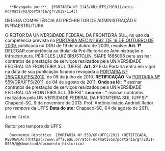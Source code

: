       **Revogada por:**  [PORTARIA Nº 1143/GR/UFFS/2019](/atos-normativos/portaria/gr/2019-1143) 

   DELEGA COMPETÊNCIA AO PRÓ-REITOR DE ADMINISTRAÇÃO E INFRAESTRUTURA  

 O REITOR DA UNIVERSIDADE FEDERAL DA FRONTEIRA SUL, no uso da competência prevista na [PORTARIA MEC Nº 992, DE 16 DE OUTUBRO DE 2009](http://portal.mec.gov.br/index.php?option=com_docman&view=download&alias=1673-port-992&category_slug=documentos-pdf&Itemid=30192), publicada no DOU de 19 de outubro de 2009, resolve:   **Art. 1º**  DELEGAR competência ao titular da Pró-Reitoria de Administração e Infraestrutura, PÉRICLES LUIZ BRUSTOLIN, SIAPE 1685096 para assinar contratos de prestação de serviços realizados pela UNIVERSIDADE FEDERAL DA FRONTEIRA SUL (UFFS).   **Art. 2º**  Esta Portaria entra em vigor na data de sua publicação ficando revogada a [PORTARIA Nº 256/GR/UFFS/2010](https://www.uffs.edu.br/atos-normativos/portaria/gr/2010-0256), de 09 de julho de 2010.   **RETIFICAÇÃO**   Na [PORTARIA Nº 559/GR/UFFS/2011](https://www.uffs.edu.br/atos-normativos/portaria/gr/2011-0559), de 04 de agosto de 2011,   **Onde se lê** **:** **“** assinar contratos de prestação de serviços realizados pela UNIVERSIDADE FEDERAL DA FRONTEIRA SUL (UFFS)”.   **Leia-se** **:** **“** assinar contratos realizados pela UNIVERSIDADE FEDERAL DA FRONTEIRA SUL (UFFS)”.   Chapecó-SC, 6 de novembro de 2013.   Prof. Antônio Inácio Andrioli Reitor *pro tempore*  da UFFS      **Data do ato:** Chapecó-SC, 04 de agosto de 2011.   
 

    Jaime Giolo   
 Reitor pro tempore da UFFS 

      Documento Histórico  [PORTARIA Nº 559/GR/UFFS/2011 (RETIFICADA, REVOGADA)](https://www.uffs.edu.br/atos-normativos/portaria/gr/2011-0559/@@download/documento_historico)     
      
